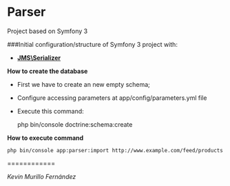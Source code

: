Parser
======

Project based on Symfony 3

###Initial configuration/structure of Symfony 3 project with:
- [**JMS\Serializer**](https://github.com/schmittjoh/serializer)

**How to create the database**

- First we have to create an new empty schema;
- Configure accessing parameters at app/config/parameters.yml file
- Execute this command:


    php bin/console doctrine:schema:create

**How to execute command**

    php bin/console app:parser:import http://www.example.com/feed/products

============

*Kevin Murillo Fernández*